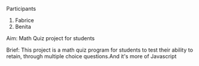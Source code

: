 Participants 
1. Fabrice
2. Benita

Aim:
   Math Quiz project for students

Brief:
   This project is a math quiz program for students to test              their ability to retain, through multiple choice questions.And it's more of Javascript 